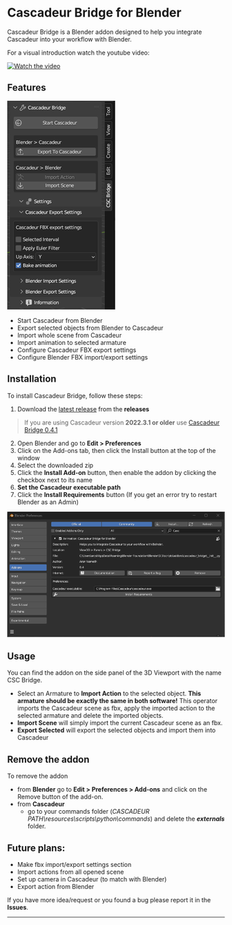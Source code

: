 # Cascadeur Bridge for Blender

Cascadeur Bridge is a Blender addon designed to help you integrate Cascadeur into your workflow with Blender.

For a visual introduction watch the youtube video:

[![Watch the video](https://img.youtube.com/vi/0muo9EPIPSE/default.jpg)](https://youtu.be/0muo9EPIPSE)

## Features

![Cascadeur Bridge UI](/doc/addon_side_panel.png)

- Start Cascadeur from Blender 
- Export selected objects from Blender to Cascadeur
- Import whole scene from Cascadeur
- Import animation to selected armature
- Configure Cascadeur FBX export settings
- Configure Blender FBX import/export settings

## Installation

To install Cascadeur Bridge, follow these steps:

1. Download the [latest release](https://github.com/arcsikex/cascadeur_bridge/releases/tag/0.7.0) from the **releases**
> If you are using Cascadeur version **2022.3.1 or older** use [Cascadeur Bridge 0.4.1](https://github.com/arcsikex/cascadeur_bridge/releases/tag/0.4.1)
2. Open Blender and go to **Edit > Preferences**
4. Click on the Add-ons tab, then click the Install button at the top of the window
5. Select the downloaded zip
6. Click the **Install Add-on** button, then enable the addon by clicking the checkbox next to its name
7. **Set the Cascadeur executable path**
8. Click the **Install Requirements** button (If you get an error try to restart Blender as an Admin)

![Preferences view of the addon](/doc/addon_pereferences.png)

## Usage

You can find the addon on the side panel of the 3D Viewport with the name CSC Bridge.
- Select an Armature to **Import Action** to the selected object. **This armature should be exactly the same in both software!**
This operator imports the Cascadeur scene as fbx, apply the imported action to the selected armature and delete the imported objects.
- **Import Scene** will simply import the current Cascadeur scene as an fbx.
- **Export Selected** will export the selected objects and import them into Cascadeur

## Remove the addon

To remove the addon 
- from **Blender** go to **Edit > Preferences > Add-ons** and click on the Remove button of the add-on.
- from **Cascadeur** 
    - go to your commands folder (*CASCADEUR PATH\resources\scripts\python\commands*) and delete the ***externals*** folder. 

## Future plans:
- Make fbx import/export settings section
- Import actions from all opened scene
- Set up camera in Cascadeur (to match with Blender)
- Export action from Blender

If you have more idea/request or you found a bug please report it in the **Issues**.

---
